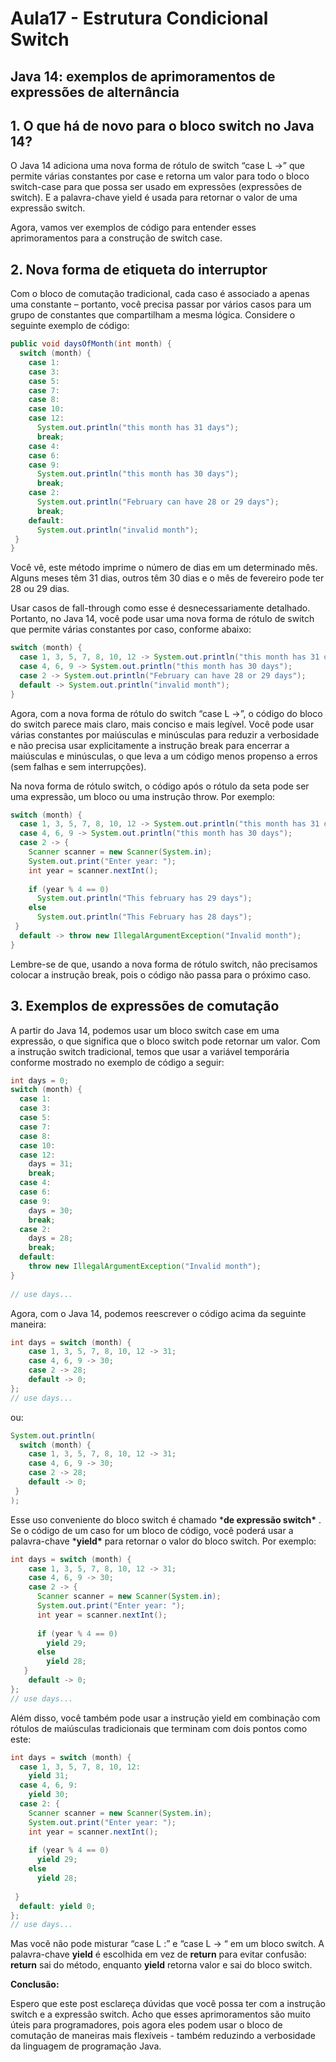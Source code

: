 # Aula17 - Estrutura Condicional Switch



## Java 14: exemplos de aprimoramentos de expressões de alternância

## 1. O que há de novo para o bloco switch no Java 14?

O Java 14 adiciona uma nova forma de rótulo de switch “case L ->” que permite várias constantes por case e retorna um valor para todo o bloco switch-case para que possa ser usado em expressões (expressões de switch). E a palavra-chave yield é usada para retornar o valor de uma expressão switch.

Agora, vamos ver exemplos de código para entender esses aprimoramentos para a construção de switch case.

## 2. Nova forma de etiqueta do interruptor

Com o bloco de comutação tradicional, cada caso é associado a apenas uma constante – portanto, você precisa passar por vários casos para um grupo de constantes que compartilham a mesma lógica. Considere o seguinte exemplo de código:

```java
public void daysOfMonth(int month) {
  switch (month) {
    case 1:
    case 3:
    case 5:
    case 7:
    case 8:
    case 10:
    case 12:
      System.out.println("this month has 31 days");
      break;
    case 4:
    case 6:
    case 9:
      System.out.println("this month has 30 days");
      break;
    case 2:
      System.out.println("February can have 28 or 29 days");
      break;
    default:
      System.out.println("invalid month");
 }
}
```

Você vê, este método imprime o número de dias em um determinado mês. Alguns meses têm 31 dias, outros têm 30 dias e o mês de fevereiro pode ter 28 ou 29 dias.

Usar casos de fall-through como esse é desnecessariamente detalhado. Portanto, no Java 14, você pode usar uma nova forma de rótulo de switch que permite várias constantes por caso, conforme abaixo:

```java
switch (month) {
  case 1, 3, 5, 7, 8, 10, 12 -> System.out.println("this month has 31 days");
  case 4, 6, 9 -> System.out.println("this month has 30 days");
  case 2 -> System.out.println("February can have 28 or 29 days");
  default -> System.out.println("invalid month");
}
```

Agora, com a nova forma de rótulo do switch “case L ->”, o código do bloco do switch parece mais claro, mais conciso e mais legível. Você pode usar várias constantes por maiúsculas e minúsculas para reduzir a verbosidade e não precisa usar explicitamente a instrução break para encerrar a maiúsculas e minúsculas, o que leva a um código menos propenso a erros (sem falhas e sem interrupções).

Na nova forma de rótulo switch, o código após o rótulo da seta pode ser uma expressão, um bloco ou uma instrução throw. Por exemplo:

```java
switch (month) {
  case 1, 3, 5, 7, 8, 10, 12 -> System.out.println("this month has 31 days");
  case 4, 6, 9 -> System.out.println("this month has 30 days");
  case 2 -> {
    Scanner scanner = new Scanner(System.in);
    System.out.print("Enter year: ");
    int year = scanner.nextInt();
 
    if (year % 4 == 0)
      System.out.println("This february has 29 days");
    else
      System.out.println("This February has 28 days");
 }
  default -> throw new IllegalArgumentException("Invalid month");
}
```

Lembre-se de que, usando a nova forma de rótulo switch, não precisamos colocar a instrução break, pois o código não passa para o próximo caso.

## 3. Exemplos de expressões de comutação

A partir do Java 14, podemos usar um bloco switch case em uma expressão, o que significa que o bloco switch pode retornar um valor. Com a instrução switch tradicional, temos que usar a variável temporária conforme mostrado no exemplo de código a seguir:

```java
int days = 0;
switch (month) {
  case 1:
  case 3:
  case 5:
  case 7:
  case 8:
  case 10:
  case 12:
    days = 31;
    break;
  case 4:
  case 6:
  case 9:
    days = 30;
    break;
  case 2:
    days = 28;
    break;
  default:
    throw new IllegalArgumentException("Invalid month");
}
 
// use days...
```

Agora, com o Java 14, podemos reescrever o código acima da seguinte maneira:

```java
int days = switch (month) {
    case 1, 3, 5, 7, 8, 10, 12 -> 31;
    case 4, 6, 9 -> 30;
    case 2 -> 28;
    default -> 0;
};
// use days...
```

ou:

```java
System.out.println(
  switch (month) {
    case 1, 3, 5, 7, 8, 10, 12 -> 31;
    case 4, 6, 9 -> 30;
    case 2 -> 28;
    default -> 0;
 }
);
```

Esse uso conveniente do bloco switch é chamado ***de expressão switch\*** . Se o código de um caso for um bloco de código, você poderá usar a palavra-chave ***yield\*** para retornar o valor do bloco switch. Por exemplo:

```java
int days = switch (month) {
    case 1, 3, 5, 7, 8, 10, 12 -> 31;
    case 4, 6, 9 -> 30;
    case 2 -> {
      Scanner scanner = new Scanner(System.in);
      System.out.print("Enter year: ");
      int year = scanner.nextInt();
 
      if (year % 4 == 0)
        yield 29;
      else
        yield 28;
   }
    default -> 0;
};
// use days...
```

Além disso, você também pode usar a instrução yield em combinação com rótulos de maiúsculas tradicionais que terminam com dois pontos como este:

```java
int days = switch (month) {
  case 1, 3, 5, 7, 8, 10, 12:
    yield 31;
  case 4, 6, 9:
    yield 30;
  case 2: {
    Scanner scanner = new Scanner(System.in);
    System.out.print("Enter year: ");
    int year = scanner.nextInt();
 
    if (year % 4 == 0)
      yield 29;
    else
      yield 28;
 
 }
  default: yield 0;
};
// use days...
```

Mas você não pode misturar “case L :” e “case L -> “ em um bloco switch. A palavra-chave **yield** é escolhida em vez de **return** para evitar confusão: **return** sai do método, enquanto **yield** retorna valor e sai do bloco switch.

**Conclusão:**

Espero que este post esclareça dúvidas que você possa ter com a instrução switch e a expressão switch. Acho que esses aprimoramentos são muito úteis para programadores, pois agora eles podem usar o bloco de comutação de maneiras mais flexíveis - também reduzindo a verbosidade da linguagem de programação Java.
